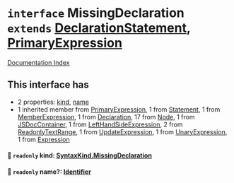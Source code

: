 # `interface` MissingDeclaration `extends` [DeclarationStatement](../interface.DeclarationStatement/README.md), [PrimaryExpression](../interface.PrimaryExpression/README.md)

[Documentation Index](../README.md)

## This interface has

- 2 properties:
[kind](#-readonly-kind-syntaxkindmissingdeclaration),
[name](#-readonly-name-identifier)
- 1 inherited member from [PrimaryExpression](../interface.PrimaryExpression/README.md), 1 from [Statement](../interface.Statement/README.md), 1 from [MemberExpression](../interface.MemberExpression/README.md), 1 from [Declaration](../interface.Declaration/README.md), 17 from [Node](../interface.Node/README.md), 1 from [JSDocContainer](../interface.JSDocContainer/README.md), 1 from [LeftHandSideExpression](../interface.LeftHandSideExpression/README.md), 2 from [ReadonlyTextRange](../interface.ReadonlyTextRange/README.md), 1 from [UpdateExpression](../interface.UpdateExpression/README.md), 1 from [UnaryExpression](../interface.UnaryExpression/README.md), 1 from [Expression](../interface.Expression/README.md)


#### 📄 `readonly` kind: [SyntaxKind.MissingDeclaration](../enum.SyntaxKind/README.md#missingdeclaration--282)



#### 📄 `readonly` name?: [Identifier](../interface.Identifier/README.md)



